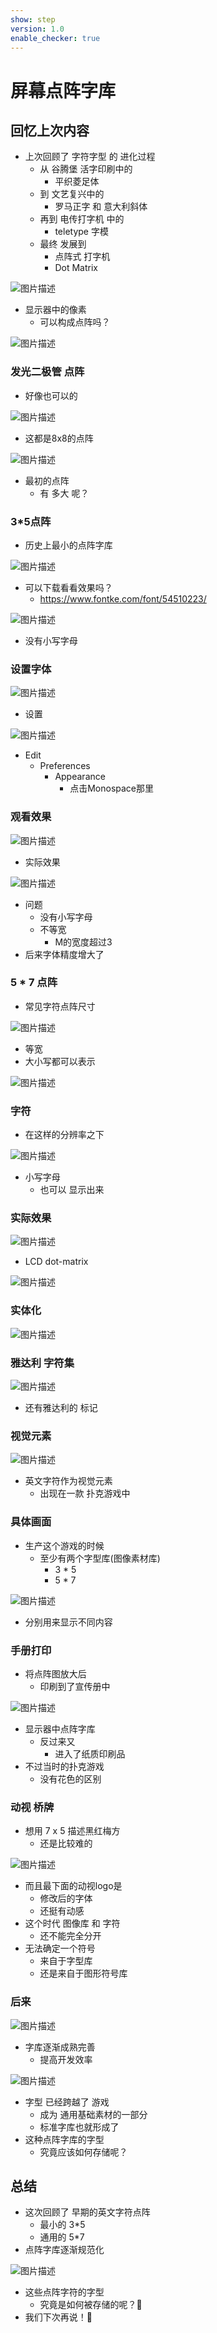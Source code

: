 ```yaml
---
show: step
version: 1.0
enable_checker: true
---
```


# 屏幕点阵字库

## 回忆上次内容

- 上次回顾了 字符字型 的 进化过程
  - 从 谷腾堡 活字印刷中的
	- 平织菱足体
  - 到 文艺复兴中的
	 - 罗马正字 和 意大利斜体
  - 再到 电传打字机 中的
	- teletype 字模 
  - 最终 发展到 
	- 点阵式 打字机
	- Dot Matrix 

![图片描述](https://doc.shiyanlou.com/courses/uid1190679-20230216-1676509299585)

- 显示器中的像素
	- 可以构成点阵吗？

![图片描述](https://doc.shiyanlou.com/courses/uid1190679-20230216-1676506748629)

### 发光二极管 点阵

- 好像也可以的

![图片描述](https://doc.shiyanlou.com/courses/uid1190679-20230109-1673271757326)

- 这都是8x8的点阵

![图片描述](https://doc.shiyanlou.com/courses/uid1190679-20230109-1673271927386)

- 最初的点阵
	- 有 多大 呢？

### 3*5点阵

- 历史上最小的点阵字库

![图片描述](https://doc.shiyanlou.com/courses/uid1190679-20230121-1674265705526)

- 可以下载看看效果吗？
	- https://www.fontke.com/font/54510223/

![图片描述](https://doc.shiyanlou.com/courses/uid1190679-20230207-1675763926401)

- 没有小写字母

### 设置字体

![图片描述](https://doc.shiyanlou.com/courses/uid1190679-20230207-1675763975454)

- 设置

![图片描述](https://doc.shiyanlou.com/courses/uid1190679-20230207-1675763995094)

- Edit
	- Preferences
		- Appearance
			- 点击Monospace那里

### 观看效果

![图片描述](https://doc.shiyanlou.com/courses/uid1190679-20230121-1674266076809)

- 实际效果

![图片描述](https://doc.shiyanlou.com/courses/uid1190679-20230121-1674266098809)

- 问题
	- 没有小写字母
	- 不等宽
		- M的宽度超过3
- 后来字体精度增大了

### 5 * 7 点阵

- 常见字符点阵尺寸

![图片描述](https://doc.shiyanlou.com/courses/uid1190679-20230109-1673272740079)

- 等宽
- 大小写都可以表示

![图片描述](https://doc.shiyanlou.com/courses/uid1190679-20230109-1673273128025)

### 字符 

- 在这样的分辨率之下

![图片描述](https://doc.shiyanlou.com/courses/uid1190679-20230109-1673272958424)

- 小写字母
	- 也可以 显示出来

### 实际效果

![图片描述](https://doc.shiyanlou.com/courses/uid1190679-20230109-1673273658873)

- LCD dot-matrix

![图片描述](https://doc.shiyanlou.com/courses/uid1190679-20230211-1676107548002)

### 实体化

![图片描述](https://doc.shiyanlou.com/courses/uid1190679-20230228-1677589209942)

### 雅达利 字符集

![图片描述](https://doc.shiyanlou.com/courses/uid1190679-20230108-1673160857929)

- 还有雅达利的 标记

### 视觉元素

![图片描述](https://doc.shiyanlou.com/courses/uid1190679-20230110-1673317957726)

- 英文字符作为视觉元素
	- 出现在一款 扑克游戏中


### 具体画面

- 生产这个游戏的时候
	- 至少有两个字型库(图像素材库)
		- 3 * 5
		- 5 * 7

![图片描述](https://doc.shiyanlou.com/courses/uid1190679-20230110-1673317903592)

- 分别用来显示不同内容

### 手册打印

- 将点阵图放大后
	- 印刷到了宣传册中

![图片描述](https://doc.shiyanlou.com/courses/uid1190679-20230110-1673317887528)

- 显示器中点阵字库 
	- 反过来又
		- 进入了纸质印刷品
- 不过当时的扑克游戏
	- 没有花色的区别

### 动视 桥牌

- 想用  7 x 5 描述黑红梅方
	- 还是比较难的

![图片描述](https://doc.shiyanlou.com/courses/uid1190679-20230110-1673337068550)

- 而且最下面的动视logo是
	- 修改后的字体
	- 还挺有动感
- 这个时代 图像库 和 字符
	- 还不能完全分开
- 无法确定一个符号
	- 来自于字型库
	- 还是来自于图形符号库

### 后来

![图片描述](https://doc.shiyanlou.com/courses/uid1190679-20230110-1673338659360)

- 字库逐渐成熟完善 
	- 提高开发效率

![图片描述](https://doc.shiyanlou.com/courses/uid1190679-20230110-1673339007759)

- 字型 已经跨越了 游戏
	- 成为 通用基础素材的一部分
	- 标准字库也就形成了
- 这种点阵字库的字型
	- 究竟应该如何存储呢？

## 总结

- 这次回顾了 早期的英文字符点阵
	- 最小的 3*5
	- 通用的 5*7
- 点阵字库逐渐规范化

![图片描述](https://doc.shiyanlou.com/courses/uid1190679-20230106-1673011078560)

- 这些点阵字符的字型
	- 究竟是如何被存储的呢？🤔
- 我们下次再说！👋
